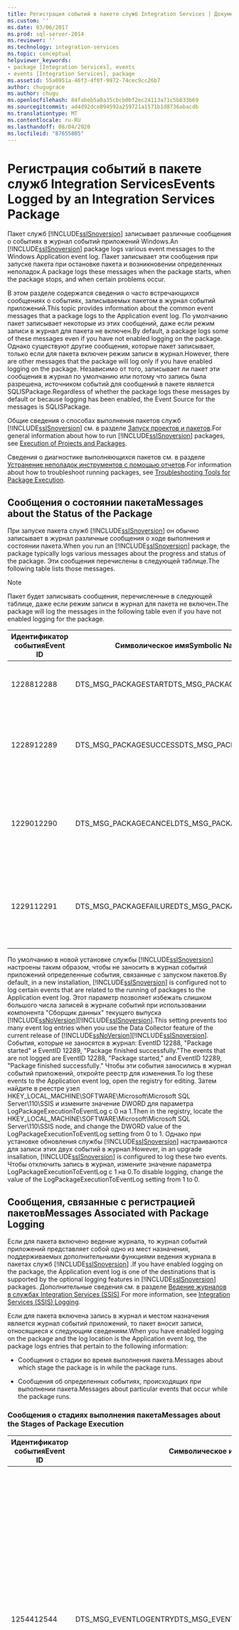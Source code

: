 ```yaml
---
title: Регистрация событий в пакете служб Integration Services | Документы Майкрософт
ms.custom: ''
ms.date: 03/06/2017
ms.prod: sql-server-2014
ms.reviewer: ''
ms.technology: integration-services
ms.topic: conceptual
helpviewer_keywords:
- package [Integration Services], events
- events [Integration Services], package
ms.assetid: 55a0951a-46f3-4f0f-9972-74cec9cc26b7
author: chugugrace
ms.author: chugu
ms.openlocfilehash: 84fabeb5a0a35cbcb0bf2ec24113a71c5b833b69
ms.sourcegitcommit: ad4d92dce894592a259721a1571b1d8736abacdb
ms.translationtype: MT
ms.contentlocale: ru-RU
ms.lasthandoff: 08/04/2020
ms.locfileid: "87655805"
---
```

# <a name="events-logged-by-an-integration-services-package"></a><span data-ttu-id="3911a-102">Регистрация событий в пакете служб Integration Services</span><span class="sxs-lookup"><span data-stu-id="3911a-102">Events Logged by an Integration Services Package</span></span>
  <span data-ttu-id="3911a-103">Пакет служб [!INCLUDE[ssISnoversion](../../includes/ssisnoversion-md.md)] записывает различные сообщения о событиях в журнал событий приложений Windows.</span><span class="sxs-lookup"><span data-stu-id="3911a-103">An [!INCLUDE[ssISnoversion](../../includes/ssisnoversion-md.md)] package logs various event messages to the Windows Application event log.</span></span> <span data-ttu-id="3911a-104">Пакет записывает эти сообщения при запуске пакета при остановке пакета и возникновении определенных неполадок.</span><span class="sxs-lookup"><span data-stu-id="3911a-104">A package logs these messages when the package starts, when the package stops, and when certain problems occur.</span></span>  
  
 <span data-ttu-id="3911a-105">В этом разделе содержатся сведения о часто встречающихся сообщениях о событиях, записываемых пакетом в журнал событий приложений.</span><span class="sxs-lookup"><span data-stu-id="3911a-105">This topic provides information about the common event messages that a package logs to the Application event log.</span></span> <span data-ttu-id="3911a-106">По умолчанию пакет записывает некоторые из этих сообщений, даже если режим записи в журнал для пакета не включен.</span><span class="sxs-lookup"><span data-stu-id="3911a-106">By default, a package logs some of these messages even if you have not enabled logging on the package.</span></span> <span data-ttu-id="3911a-107">Однако существуют другие сообщения, которые пакет записывает, только если для пакета включен режим записи в журнал.</span><span class="sxs-lookup"><span data-stu-id="3911a-107">However, there are other messages that the package will log only if you have enabled logging on the package.</span></span> <span data-ttu-id="3911a-108">Независимо от того, записывает ли пакет эти сообщения в журнал по умолчанию или потому что запись была разрешена, источником событий для сообщений в пакете является SQLISPackage.</span><span class="sxs-lookup"><span data-stu-id="3911a-108">Regardless of whether the package logs these messages by default or because logging has been enabled, the Event Source for the messages is SQLISPackage.</span></span>  
  
 <span data-ttu-id="3911a-109">Общие сведения о способах выполнения пакетов служб [!INCLUDE[ssISnoversion](../../includes/ssisnoversion-md.md)] см. в разделе [Запуск проектов и пакетов](../packages/run-integration-services-ssis-packages.md).</span><span class="sxs-lookup"><span data-stu-id="3911a-109">For general information about how to run [!INCLUDE[ssISnoversion](../../includes/ssisnoversion-md.md)] packages, see [Execution of Projects and Packages](../packages/run-integration-services-ssis-packages.md).</span></span>  
  
 <span data-ttu-id="3911a-110">Сведения о диагностике выполняющихся пакетов см. в разделе [Устранение неполадок инструментов с помощью отчетов](../troubleshooting/troubleshooting-tools-for-package-execution.md).</span><span class="sxs-lookup"><span data-stu-id="3911a-110">For information about how to troubleshoot running packages, see [Troubleshooting Tools for Package Execution](../troubleshooting/troubleshooting-tools-for-package-execution.md).</span></span>  
  
## <a name="messages-about-the-status-of-the-package"></a><span data-ttu-id="3911a-111">Сообщения о состоянии пакета</span><span class="sxs-lookup"><span data-stu-id="3911a-111">Messages about the Status of the Package</span></span>  
 <span data-ttu-id="3911a-112">При запуске пакета служб [!INCLUDE[ssISnoversion](../../includes/ssisnoversion-md.md)] он обычно записывает в журнал различные сообщения о ходе выполнения и состоянии пакета.</span><span class="sxs-lookup"><span data-stu-id="3911a-112">When you run an [!INCLUDE[ssISnoversion](../../includes/ssisnoversion-md.md)] package, the package typically logs various messages about the progress and status of the package.</span></span> <span data-ttu-id="3911a-113">Эти сообщения перечислены в следующей таблице.</span><span class="sxs-lookup"><span data-stu-id="3911a-113">The following table lists those messages.</span></span>  
  
> [!NOTE]  
>  <span data-ttu-id="3911a-114">Пакет будет записывать сообщения, перечисленные в следующей таблице, даже если режим записи в журнал для пакета не включен.</span><span class="sxs-lookup"><span data-stu-id="3911a-114">The package will log the messages in the following table even if you have not enabled logging for the package.</span></span>  
  
|<span data-ttu-id="3911a-115">Идентификатор события</span><span class="sxs-lookup"><span data-stu-id="3911a-115">Event ID</span></span>|<span data-ttu-id="3911a-116">Символическое имя</span><span class="sxs-lookup"><span data-stu-id="3911a-116">Symbolic Name</span></span>|<span data-ttu-id="3911a-117">текст</span><span class="sxs-lookup"><span data-stu-id="3911a-117">Text</span></span>|<span data-ttu-id="3911a-118">Примечания</span><span class="sxs-lookup"><span data-stu-id="3911a-118">Notes</span></span>|  
|--------------|-------------------|----------|-----------|  
|<span data-ttu-id="3911a-119">12288</span><span class="sxs-lookup"><span data-stu-id="3911a-119">12288</span></span>|<span data-ttu-id="3911a-120">DTS_MSG_PACKAGESTART</span><span class="sxs-lookup"><span data-stu-id="3911a-120">DTS_MSG_PACKAGESTART</span></span>|<span data-ttu-id="3911a-121">Пакет "" запущен.</span><span class="sxs-lookup"><span data-stu-id="3911a-121">Package "" started.</span></span>|<span data-ttu-id="3911a-122">Выполнение пакета началось.</span><span class="sxs-lookup"><span data-stu-id="3911a-122">The package has started to run.</span></span>|  
|<span data-ttu-id="3911a-123">12289</span><span class="sxs-lookup"><span data-stu-id="3911a-123">12289</span></span>|<span data-ttu-id="3911a-124">DTS_MSG_PACKAGESUCCESS</span><span class="sxs-lookup"><span data-stu-id="3911a-124">DTS_MSG_PACKAGESUCCESS</span></span>|<span data-ttu-id="3911a-125">Выполнение пакета «» завершилось успешно.</span><span class="sxs-lookup"><span data-stu-id="3911a-125">Package "" finished successfully.</span></span>|<span data-ttu-id="3911a-126">Пакет успешно выполнен и более не выполняется.</span><span class="sxs-lookup"><span data-stu-id="3911a-126">The package successfully ran and is no longer running.</span></span>|  
|<span data-ttu-id="3911a-127">12290</span><span class="sxs-lookup"><span data-stu-id="3911a-127">12290</span></span>|<span data-ttu-id="3911a-128">DTS_MSG_PACKAGECANCEL</span><span class="sxs-lookup"><span data-stu-id="3911a-128">DTS_MSG_PACKAGECANCEL</span></span>|<span data-ttu-id="3911a-129">Пакет "%1!s!"</span><span class="sxs-lookup"><span data-stu-id="3911a-129">Package "%1!s!"</span></span> <span data-ttu-id="3911a-130">отменен.</span><span class="sxs-lookup"><span data-stu-id="3911a-130">has been cancelled.</span></span>|<span data-ttu-id="3911a-131">Пакет более не выполняется, так как пакет был отменен.</span><span class="sxs-lookup"><span data-stu-id="3911a-131">The package is no longer running because the package was canceled.</span></span>|  
|<span data-ttu-id="3911a-132">12291</span><span class="sxs-lookup"><span data-stu-id="3911a-132">12291</span></span>|<span data-ttu-id="3911a-133">DTS_MSG_PACKAGEFAILURE</span><span class="sxs-lookup"><span data-stu-id="3911a-133">DTS_MSG_PACKAGEFAILURE</span></span>|<span data-ttu-id="3911a-134">Ошибка выполнения пакета «».</span><span class="sxs-lookup"><span data-stu-id="3911a-134">Package "" failed.</span></span>|<span data-ttu-id="3911a-135">Пакет не удалось выполнить успешно, и его выполнение остановлено.</span><span class="sxs-lookup"><span data-stu-id="3911a-135">The package could not run successfully and stopped running.</span></span>|  
  
 <span data-ttu-id="3911a-136">По умолчанию в новой установке службы [!INCLUDE[ssISnoversion](../../includes/ssisnoversion-md.md)] настроены таким образом, чтобы не заносить в журнал событий приложений определенные события, связанные с запуском пакетов.</span><span class="sxs-lookup"><span data-stu-id="3911a-136">By default, in a new installation, [!INCLUDE[ssISnoversion](../../includes/ssisnoversion-md.md)] is configured not to log certain events that are related to the running of packages to the Application event log.</span></span> <span data-ttu-id="3911a-137">Этот параметр позволяет избежать слишком большого числа записей в журнале событий при использовании компонента "Сборщик данных" текущего выпуска [!INCLUDE[ssNoVersion](../../includes/ssnoversion-md.md)][!INCLUDE[ssISnoversion](../../includes/ssisnoversion-md.md)].</span><span class="sxs-lookup"><span data-stu-id="3911a-137">This setting prevents too many event log entries when you use the Data Collector feature of the current release of [!INCLUDE[ssNoVersion](../../includes/ssnoversion-md.md)][!INCLUDE[ssISnoversion](../../includes/ssisnoversion-md.md)].</span></span> <span data-ttu-id="3911a-138">События, которые не заносятся в журнал: EventID 12288, "Package started" и EventID 12289, "Package finished successfully."</span><span class="sxs-lookup"><span data-stu-id="3911a-138">The events that are not logged are EventID 12288, "Package started," and EventID 12289, "Package finished successfully."</span></span> <span data-ttu-id="3911a-139">Чтобы эти события заносились в журнал событий приложений, откройте реестр для изменения.</span><span class="sxs-lookup"><span data-stu-id="3911a-139">To log these events to the Application event log, open the registry for editing.</span></span> <span data-ttu-id="3911a-140">Затем найдите в реестре узел HKEY_LOCAL_MACHINE\SOFTWARE\Microsoft\Microsoft SQL Server\110\SSIS и измените значение DWORD для параметра LogPackageExecutionToEventLog с 0 на 1.</span><span class="sxs-lookup"><span data-stu-id="3911a-140">Then in the registry, locate the HKEY_LOCAL_MACHINE\SOFTWARE\Microsoft\Microsoft SQL Server\110\SSIS node, and change the DWORD value of the LogPackageExecutionToEventLog setting from 0 to 1.</span></span> <span data-ttu-id="3911a-141">Однако при установке обновления службы [!INCLUDE[ssISnoversion](../../includes/ssisnoversion-md.md)] настраиваются для записи этих двух событий в журнал.</span><span class="sxs-lookup"><span data-stu-id="3911a-141">However, in an upgrade insallation, [!INCLUDE[ssISnoversion](../../includes/ssisnoversion-md.md)] is configured to log these two events.</span></span> <span data-ttu-id="3911a-142">Чтобы отключить запись в журнал, измените значение параметра LogPackageExecutionToEventLog с 1 на 0.</span><span class="sxs-lookup"><span data-stu-id="3911a-142">To disable logging, change the value of the LogPackageExecutionToEventLog setting from 1 to 0.</span></span>  
  
## <a name="messages-associated-with-package-logging"></a><span data-ttu-id="3911a-143">Сообщения, связанные с регистрацией пакетов</span><span class="sxs-lookup"><span data-stu-id="3911a-143">Messages Associated with Package Logging</span></span>  
 <span data-ttu-id="3911a-144">Если для пакета включено ведение журнала, то журнал событий приложений представляет собой одно из мест назначения, поддерживаемых дополнительными функциями ведения журнала в пакетах служб [!INCLUDE[ssISnoversion](../../includes/ssisnoversion-md.md)] .</span><span class="sxs-lookup"><span data-stu-id="3911a-144">If you have enabled logging on the package, the Application event log is one of the destinations that is supported by the optional logging features in [!INCLUDE[ssISnoversion](../../includes/ssisnoversion-md.md)] packages.</span></span> <span data-ttu-id="3911a-145">Дополнительные сведения см. в разделе [Ведение журналов в службах Integration Services (SSIS)](integration-services-ssis-logging.md).</span><span class="sxs-lookup"><span data-stu-id="3911a-145">For more information, see [Integration Services &#40;SSIS&#41; Logging](integration-services-ssis-logging.md).</span></span>  
  
 <span data-ttu-id="3911a-146">Если для пакета включена запись в журнал и местом назначения является журнал событий приложений, то пакет вносит записи, относящиеся к следующим сведениям.</span><span class="sxs-lookup"><span data-stu-id="3911a-146">When you have enabled logging on the package and the log location is the Application event log, the package logs entries that pertain to the following information:</span></span>  
  
-   <span data-ttu-id="3911a-147">Сообщения о стадии во время выполнения пакета.</span><span class="sxs-lookup"><span data-stu-id="3911a-147">Messages about which stage the package is in while the package runs.</span></span>  
  
-   <span data-ttu-id="3911a-148">Сообщения об определенных событиях, происходящих при выполнении пакета.</span><span class="sxs-lookup"><span data-stu-id="3911a-148">Messages about particular events that occur while the package runs.</span></span>  
  
### <a name="messages-about-the-stages-of-package-execution"></a><span data-ttu-id="3911a-149">Сообщения о стадиях выполнения пакета</span><span class="sxs-lookup"><span data-stu-id="3911a-149">Messages about the Stages of Package Execution</span></span>  
  
|<span data-ttu-id="3911a-150">Идентификатор события</span><span class="sxs-lookup"><span data-stu-id="3911a-150">Event ID</span></span>|<span data-ttu-id="3911a-151">Символическое имя</span><span class="sxs-lookup"><span data-stu-id="3911a-151">Symbolic Name</span></span>|<span data-ttu-id="3911a-152">текст</span><span class="sxs-lookup"><span data-stu-id="3911a-152">Text</span></span>|<span data-ttu-id="3911a-153">Примечания</span><span class="sxs-lookup"><span data-stu-id="3911a-153">Notes</span></span>|  
|--------------|-------------------|----------|-----------|  
|<span data-ttu-id="3911a-154">12544</span><span class="sxs-lookup"><span data-stu-id="3911a-154">12544</span></span>|<span data-ttu-id="3911a-155">DTS_MSG_EVENTLOGENTRY</span><span class="sxs-lookup"><span data-stu-id="3911a-155">DTS_MSG_EVENTLOGENTRY</span></span>|<span data-ttu-id="3911a-156">Имя события: %1%r Сообщение: %9%r Оператор: %2%r Имя источника: %3%r Идентификатор источника: %4%r Идентификатор выполнения: %5%r Время начала: %6%r Время окончания: %7%r Код данных: %8</span><span class="sxs-lookup"><span data-stu-id="3911a-156">Event Name: %1%r Message: %9%r Operator: %2%r Source Name: %3%r Source ID: %4%r Execution ID: %5%r Start Time: %6%r End Time: %7%r Data Code: %8</span></span>|<span data-ttu-id="3911a-157">При настройке записи пакета в журнал событий приложений Windows различные сообщения используют данный общий формат.</span><span class="sxs-lookup"><span data-stu-id="3911a-157">When you configure package logging to the Application event log, various messages use this generic format.</span></span>|  
|<span data-ttu-id="3911a-158">12556</span><span class="sxs-lookup"><span data-stu-id="3911a-158">12556</span></span>|<span data-ttu-id="3911a-159">DTS_MSG_EVENTLOGENTRY_PACKAGESTART</span><span class="sxs-lookup"><span data-stu-id="3911a-159">DTS_MSG_EVENTLOGENTRY_PACKAGESTART</span></span>|<span data-ttu-id="3911a-160">Имя события: %1%r Сообщение: %9%r Оператор: %2%r Имя источника: %3%r Идентификатор источника: %4%r Идентификатор выполнения: %5%r Время начала: %6%r Время окончания: %7%r Код данных: %8</span><span class="sxs-lookup"><span data-stu-id="3911a-160">Event Name: %1%r Message: %9%r Operator: %2%r Source Name: %3%r Source ID: %4%r Execution ID: %5%r Start Time: %6%r End Time: %7%r Data Code: %8</span></span>|<span data-ttu-id="3911a-161">Пакет запущен.</span><span class="sxs-lookup"><span data-stu-id="3911a-161">The package started.</span></span>|  
|<span data-ttu-id="3911a-162">12547</span><span class="sxs-lookup"><span data-stu-id="3911a-162">12547</span></span>|<span data-ttu-id="3911a-163">DTS_MSG_EVENTLOGENTRY_PREVALIDATE</span><span class="sxs-lookup"><span data-stu-id="3911a-163">DTS_MSG_EVENTLOGENTRY_PREVALIDATE</span></span>|<span data-ttu-id="3911a-164">Имя события: %1%r Сообщение: %9%r Оператор: %2%r Имя источника: %3%r Идентификатор источника: %4%r Идентификатор выполнения: %5%r Время начала: %6%r Время окончания: %7%r Код данных: %8</span><span class="sxs-lookup"><span data-stu-id="3911a-164">Event Name: %1%r Message: %9%r Operator: %2%r Source Name: %3%r Source ID: %4%r Execution ID: %5%r Start Time: %6%r End Time: %7%r Data Code: %8</span></span>|<span data-ttu-id="3911a-165">Проверка объекта готова начаться.</span><span class="sxs-lookup"><span data-stu-id="3911a-165">Validation of the object is about to begin.</span></span>|  
|<span data-ttu-id="3911a-166">12548</span><span class="sxs-lookup"><span data-stu-id="3911a-166">12548</span></span>|<span data-ttu-id="3911a-167">DTS_MSG_EVENTLOGENTRY_POSTVALIDATE</span><span class="sxs-lookup"><span data-stu-id="3911a-167">DTS_MSG_EVENTLOGENTRY_POSTVALIDATE</span></span>|<span data-ttu-id="3911a-168">Имя события: %1%r Сообщение: %9%r Оператор: %2%r Имя источника: %3%r Идентификатор источника: %4%r Идентификатор выполнения: %5%r Время начала: %6%r Время окончания: %7%r Код данных: %8</span><span class="sxs-lookup"><span data-stu-id="3911a-168">Event Name: %1%r Message: %9%r Operator: %2%r Source Name: %3%r Source ID: %4%r Execution ID: %5%r Start Time: %6%r End Time: %7%r Data Code: %8</span></span>|<span data-ttu-id="3911a-169">Проверка объекта выполнена.</span><span class="sxs-lookup"><span data-stu-id="3911a-169">Validation of the object has finished.</span></span>|  
|<span data-ttu-id="3911a-170">12552</span><span class="sxs-lookup"><span data-stu-id="3911a-170">12552</span></span>|<span data-ttu-id="3911a-171">DTS_MSG_EVENTLOGENTRY_PROGRESS</span><span class="sxs-lookup"><span data-stu-id="3911a-171">DTS_MSG_EVENTLOGENTRY_PROGRESS</span></span>|<span data-ttu-id="3911a-172">Имя события: %1%r Сообщение: %9%r Оператор: %2%r Имя источника: %3%r Идентификатор источника: %4%r Идентификатор выполнения: %5%r Время начала: %6%r Время окончания: %7%r Код данных: %8</span><span class="sxs-lookup"><span data-stu-id="3911a-172">Event Name: %1%r Message: %9%r Operator: %2%r Source Name: %3%r Source ID: %4%r Execution ID: %5%r Start Time: %6%r End Time: %7%r Data Code: %8</span></span>|<span data-ttu-id="3911a-173">Это типовое сообщение сообщает о ходе выполнения пакета.</span><span class="sxs-lookup"><span data-stu-id="3911a-173">This generic message reports package progress.</span></span>|  
|<span data-ttu-id="3911a-174">12546</span><span class="sxs-lookup"><span data-stu-id="3911a-174">12546</span></span>|<span data-ttu-id="3911a-175">DTS_MSG_EVENTLOGENTRY_POSTEXECUTE</span><span class="sxs-lookup"><span data-stu-id="3911a-175">DTS_MSG_EVENTLOGENTRY_POSTEXECUTE</span></span>|<span data-ttu-id="3911a-176">Имя события: %1%r Сообщение: %9%r Оператор: %2%r Имя источника: %3%r Идентификатор источника: %4%r Идентификатор выполнения: %5%r Время начала: %6%r Время окончания: %7%r Код данных: %8</span><span class="sxs-lookup"><span data-stu-id="3911a-176">Event Name: %1%r Message: %9%r Operator: %2%r Source Name: %3%r Source ID: %4%r Execution ID: %5%r Start Time: %6%r End Time: %7%r Data Code: %8</span></span>|<span data-ttu-id="3911a-177">Объект завершил работу.</span><span class="sxs-lookup"><span data-stu-id="3911a-177">The object has finished its work.</span></span>|  
|<span data-ttu-id="3911a-178">12557</span><span class="sxs-lookup"><span data-stu-id="3911a-178">12557</span></span>|<span data-ttu-id="3911a-179">DTS_MSG_EVENTLOGENTRY_PACKAGEEND</span><span class="sxs-lookup"><span data-stu-id="3911a-179">DTS_MSG_EVENTLOGENTRY_PACKAGEEND</span></span>|<span data-ttu-id="3911a-180">Имя события: %1%r Сообщение: %9%r Оператор: %2%r Имя источника: %3%r Идентификатор источника: %4%r Идентификатор выполнения: %5%r Время начала: %6%r Время окончания: %7%r Код данных: %8</span><span class="sxs-lookup"><span data-stu-id="3911a-180">Event Name: %1%r Message: %9%r Operator: %2%r Source Name: %3%r Source ID: %4%r Execution ID: %5%r Start Time: %6%r End Time: %7%r Data Code: %8</span></span>|<span data-ttu-id="3911a-181">Пакет завершил выполнение.</span><span class="sxs-lookup"><span data-stu-id="3911a-181">The package has finished running.</span></span>|  
  
### <a name="messages-about-events-that-occur"></a><span data-ttu-id="3911a-182">Сообщение о произошедших событиях</span><span class="sxs-lookup"><span data-stu-id="3911a-182">Messages about Events that Occur</span></span>  
 <span data-ttu-id="3911a-183">В следующей таблице перечислены только некоторые сообщения, которые стали результатом событий.</span><span class="sxs-lookup"><span data-stu-id="3911a-183">The following table lists only some of the messages that are the result of events.</span></span> <span data-ttu-id="3911a-184">Более полный список ошибок, предупреждений и информационных сообщений, используемых службами [!INCLUDE[ssISnoversion](../../includes/ssisnoversion-md.md)] , см. в разделе [Справочник по сообщениям об ошибках служб Integration Services](../integration-services-error-and-message-reference.md).</span><span class="sxs-lookup"><span data-stu-id="3911a-184">For a more comprehensive list of error, warning, and informational messages that [!INCLUDE[ssISnoversion](../../includes/ssisnoversion-md.md)] uses, see [Integration Services Error and Message Reference](../integration-services-error-and-message-reference.md).</span></span>  
  
|<span data-ttu-id="3911a-185">Идентификатор события</span><span class="sxs-lookup"><span data-stu-id="3911a-185">Event ID</span></span>|<span data-ttu-id="3911a-186">Символическое имя</span><span class="sxs-lookup"><span data-stu-id="3911a-186">Symbolic Name</span></span>|<span data-ttu-id="3911a-187">текст</span><span class="sxs-lookup"><span data-stu-id="3911a-187">Text</span></span>|<span data-ttu-id="3911a-188">Примечания</span><span class="sxs-lookup"><span data-stu-id="3911a-188">Notes</span></span>|  
|--------------|-------------------|----------|-----------|  
|<span data-ttu-id="3911a-189">12251</span><span class="sxs-lookup"><span data-stu-id="3911a-189">12251</span></span>|<span data-ttu-id="3911a-190">DTS_MSG_EVENTLOGENTRY_TASKFAILED</span><span class="sxs-lookup"><span data-stu-id="3911a-190">DTS_MSG_EVENTLOGENTRY_TASKFAILED</span></span>|<span data-ttu-id="3911a-191">Имя события: %1%r Сообщение: %9%r Оператор: %2%r Имя источника: %3%r Идентификатор источника: %4%r Идентификатор выполнения: %5%r Время начала: %6%r Время окончания: %7%r Код данных: %8</span><span class="sxs-lookup"><span data-stu-id="3911a-191">Event Name: %1%r Message: %9%r Operator: %2%r Source Name: %3%r Source ID: %4%r Execution ID: %5%r Start Time: %6%r End Time: %7%r Data Code: %8</span></span>|<span data-ttu-id="3911a-192">Ошибка при выполнении задачи.</span><span class="sxs-lookup"><span data-stu-id="3911a-192">The task failed.</span></span>|  
|<span data-ttu-id="3911a-193">12250</span><span class="sxs-lookup"><span data-stu-id="3911a-193">12250</span></span>|<span data-ttu-id="3911a-194">DTS_MSG_EVENTLOGENTRY_ERROR</span><span class="sxs-lookup"><span data-stu-id="3911a-194">DTS_MSG_EVENTLOGENTRY_ERROR</span></span>|<span data-ttu-id="3911a-195">Имя события: %1%r Сообщение: %9%r Оператор: %2%r Имя источника: %3%r Идентификатор источника: %4%r Идентификатор выполнения: %5%r Время начала: %6%r Время окончания: %7%r Код данных: %8</span><span class="sxs-lookup"><span data-stu-id="3911a-195">Event Name: %1%r Message: %9%r Operator: %2%r Source Name: %3%r Source ID: %4%r Execution ID: %5%r Start Time: %6%r End Time: %7%r Data Code: %8</span></span>|<span data-ttu-id="3911a-196">Это сообщение о произошедшей ошибке.</span><span class="sxs-lookup"><span data-stu-id="3911a-196">This message reports an error that has occurred.</span></span>|  
|<span data-ttu-id="3911a-197">12249</span><span class="sxs-lookup"><span data-stu-id="3911a-197">12249</span></span>|<span data-ttu-id="3911a-198">DTS_MSG_EVENTLOGENTRY_WARNING</span><span class="sxs-lookup"><span data-stu-id="3911a-198">DTS_MSG_EVENTLOGENTRY_WARNING</span></span>|<span data-ttu-id="3911a-199">Имя события: %1%r Сообщение: %9%r Оператор: %2%r Имя источника: %3%r Идентификатор источника: %4%r Идентификатор выполнения: %5%r Время начала: %6%r Время окончания: %7%r Код данных: %8</span><span class="sxs-lookup"><span data-stu-id="3911a-199">Event Name: %1%r Message: %9%r Operator: %2%r Source Name: %3%r Source ID: %4%r Execution ID: %5%r Start Time: %6%r End Time: %7%r Data Code: %8</span></span>|<span data-ttu-id="3911a-200">Это сообщение о произошедшем предупреждении.</span><span class="sxs-lookup"><span data-stu-id="3911a-200">This message reports a warning that has occurred.</span></span>|  
|<span data-ttu-id="3911a-201">12258</span><span class="sxs-lookup"><span data-stu-id="3911a-201">12258</span></span>|<span data-ttu-id="3911a-202">DTS_MSG_EVENTLOGENTRY_INFORMATION</span><span class="sxs-lookup"><span data-stu-id="3911a-202">DTS_MSG_EVENTLOGENTRY_INFORMATION</span></span>|<span data-ttu-id="3911a-203">Имя события: %1%r Сообщение: %9%r Оператор: %2%r Имя источника: %3%r Идентификатор источника: %4%r Идентификатор выполнения: %5%r Время начала: %6%r Время окончания: %7%r Код данных: %8</span><span class="sxs-lookup"><span data-stu-id="3911a-203">Event Name: %1%r Message: %9%r Operator: %2%r Source Name: %3%r Source ID: %4%r Execution ID: %5%r Start Time: %6%r End Time: %7%r Data Code: %8</span></span>|<span data-ttu-id="3911a-204">Это сообщение выдает сведения, не связанные с ошибкой или предупреждением.</span><span class="sxs-lookup"><span data-stu-id="3911a-204">This message reports informational that is not associated with an error or a warning.</span></span>|  
  
## <a name="related-tasks"></a><span data-ttu-id="3911a-205">Связанные задачи</span><span class="sxs-lookup"><span data-stu-id="3911a-205">Related Tasks</span></span>  
 <span data-ttu-id="3911a-206">Сведения о просмотре записей журнала в режиме реального времени см. в разделе [Просмотр записей журнала в окне "Регистрация событий"](../view-log-entries-in-the-log-events-window.md).</span><span class="sxs-lookup"><span data-stu-id="3911a-206">For information about how to view log entries in real time, see [View Log Entries in the Log Events Window](../view-log-entries-in-the-log-events-window.md).</span></span>  
  
## <a name="see-also"></a><span data-ttu-id="3911a-207">См. также:</span><span class="sxs-lookup"><span data-stu-id="3911a-207">See Also</span></span>  
 [<span data-ttu-id="3911a-208">Cобытия, зарегистрированные службами Integration Services</span><span class="sxs-lookup"><span data-stu-id="3911a-208">Events Logged by the Integration Services Service</span></span>](../service/events-logged-by-the-integration-services-service.md)  
  
  
